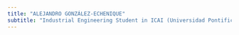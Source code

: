 ```yaml
---
title: "ALEJANDRO GONZÁLEZ-ECHENIQUE"
subtitle: "Industrial Engineering Student in ICAI (Universidad Pontificia de Comillas), Madrid"
---
```

